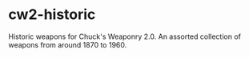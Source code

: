 # cw2-historic
 
Historic weapons for Chuck's Weaponry 2.0.
An assorted collection of weapons from around 1870 to 1960.